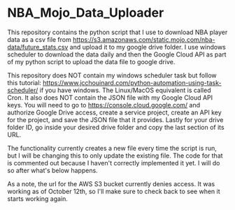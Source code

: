 # NBA_Mojo_Data_Uploader

This repository contains the python script that I use to download NBA player data as a csv file from https://s3.amazonaws.com/static.mojo.com/nba-data/future_stats.csv and upload it to my google drive folder. I use windows scheduler to download the data daily and then the Google Cloud API as part of my python script to upload the data file to google drive. 

This repository does NOT contain my windows scheduler task but follow this tutorial: https://www.jcchouinard.com/python-automation-using-task-scheduler/ if you have windows. The Linux/MacOS equivalent is called Cron. It also does NOT contain the JSON file with my Google Cloud API keys. You will need to go to https://console.cloud.google.com/ and authorize Google Drive access, create a service project, create an API key for the project, and save the JSON file that it provides. Lastly for your drive folder ID, go inside your desired drive folder and copy the last section of its URL.

The functionality currently creates a new file every time the script is run, but I will be changing this to only update the existing file. The code for that is commented out because I haven't correctly implemented it yet. I will do so after what's below happens.  

As a note, the url for the AWS S3 bucket currently denies access. It was working as of October 12th, so I'll make sure to check back to see when it starts working again. 
